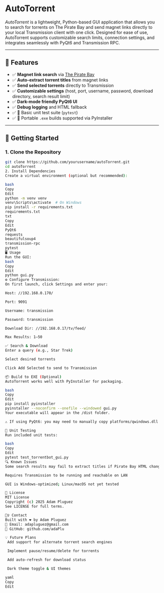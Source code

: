 # AutoTorrent

_AutoTorrent_ is a lightweight, Python-based GUI application that allows you to search for torrents on The Pirate Bay and send magnet links directly to your local Transmission client with one click. Designed for ease of use, AutoTorrent supports customizable search limits, connection settings, and integrates seamlessly with PyQt6 and Transmission RPC.

---

## 🔧 Features

- ✅ **Magnet link search** via [The Pirate Bay](https://piratebay.party)
- ✅ **Auto-extract torrent titles** from magnet links
- ✅ **Send selected torrents** directly to Transmission
- ✅ **Customizable settings** (host, port, username, password, download directory, search result limit)
- ✅ **Dark-mode friendly PyQt6 UI**
- ✅ **Debug logging** and HTML fallback
- ✅ 🧪 Basic unit test suite (`pytest`)
- ✅ 🧱 Portable `.exe` builds supported via PyInstaller

---

## 🚀 Getting Started

### 1. Clone the Repository
```bash
git clone https://github.com/yourusername/autoTorrent.git
cd autoTorrent
2. Install Dependencies
Create a virtual environment (optional but recommended):

bash
Copy
Edit
python -m venv venv
venv\Scripts\activate  # On Windows
pip install -r requirements.txt
requirements.txt
txt
Copy
Edit
PyQt6
requests
beautifulsoup4
transmission-rpc
pytest
🖥️ Usage
Run the GUI:
bash
Copy
Edit
python gui.py
⚙️ Configure Transmission:
On first launch, click Settings and enter your:

Host: //192.168.0.170/

Port: 9091

Username: transmission

Password: transmission

Download Dir: //192.168.0.17/tv/feed/

Max Results: 1–50

✅ Search & Download
Enter a query (e.g., Star Trek)

Select desired torrents

Click Add Selected to send to Transmission

📦 Build to EXE (Optional)
AutoTorrent works well with PyInstaller for packaging.

bash
Copy
Edit
pip install pyinstaller
pyinstaller --noconfirm --onefile --windowed gui.py
Your executable will appear in the /dist folder.

⚠️ If using PyQt6: you may need to manually copy platforms/qwindows.dll into dist/platforms/.

🧪 Unit Testing
Run included unit tests:

bash
Copy
Edit
pytest test_torrentbot_gui.py
🔍 Known Issues
Some search results may fail to extract titles if Pirate Bay HTML changes

Requires Transmission to be running and reachable on LAN

GUI is Windows-optimized; Linux/macOS not yet tested

📜 License
MIT License
Copyright (c) 2025 Adam Pluguez
See LICENSE for full terms.

🙋‍♀️ Contact
Built with ❤️ by Adam Pluguez
📧 Email: adapluguez@gmail.com
🔗 GitHub: github.com/adaPlu

💡 Future Plans
 Add support for alternate torrent search engines

 Implement pause/resume/delete for torrents

 Add auto-refresh for download status

 Dark theme toggle & UI themes

yaml
Copy
Edit
